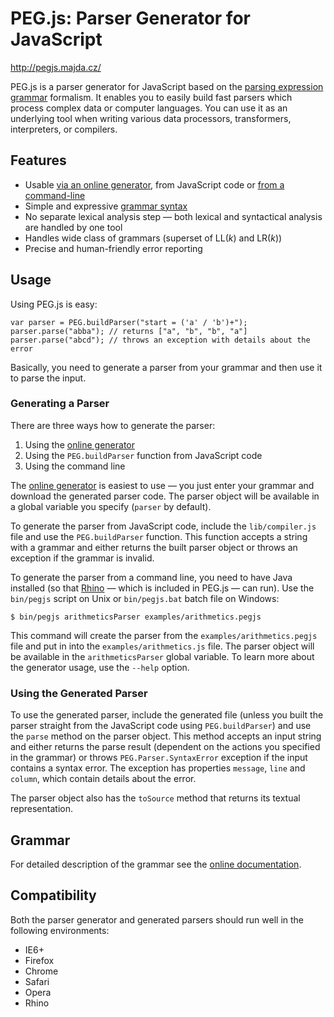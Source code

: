PEG.js: Parser Generator for JavaScript
=======================================

<http://pegjs.majda.cz/>

PEG.js is a parser generator for JavaScript based on the [parsing expression grammar](http://en.wikipedia.org/wiki/Parsing_expression_grammar) formalism. It enables you to easily build fast parsers which process complex data or computer languages. You can use it as an underlying tool when writing various data processors, transformers, interpreters, or compilers.

Features
--------

  * Usable [via an online generator](http://pegjs.majda.cz/online), from JavaScript code or [from a command-line](http://pegjs.majda.cz/documentation#generating-a-parser)
  * Simple and expressive [grammar syntax](http://pegjs.majda.cz/documentation#grammar)
  * No separate lexical analysis step — both lexical and syntactical analysis are handled by one tool
  * Handles wide class of grammars (superset of LL(*k*) and LR(*k*))
  * Precise and human-friendly error reporting

Usage
-----

Using PEG.js is easy:

    var parser = PEG.buildParser("start = ('a' / 'b')+");
    parser.parse("abba"); // returns ["a", "b", "b", "a"]
    parser.parse("abcd"); // throws an exception with details about the error

Basically, you need to generate a parser from your grammar and then use it to parse the input.

### Generating a Parser

There are three ways how to generate the parser:

  1. Using the [online generator](http://pegjs.majda.cz/online)
  2. Using the `PEG.buildParser` function from JavaScript code
  3. Using the command line

The [online generator](http://pegjs.majda.cz/online) is easiest to use — you just enter your grammar and download the generated parser code. The parser object will be available in a global variable you specify (`parser` by default).

To generate the parser from JavaScript code, include the `lib/compiler.js` file and use the `PEG.buildParser` function. This function accepts a string with a grammar and either returns the built parser object or throws an exception if the grammar is invalid.

To generate the parser from a command line, you need to have Java installed (so that [Rhino](http://www.mozilla.org/rhino/) — which is included in PEG.js — can run). Use the `bin/pegjs` script on Unix or `bin/pegjs.bat` batch file on Windows:

    $ bin/pegjs arithmeticsParser examples/arithmetics.pegjs

This command will create the parser from the `examples/arithmetics.pegjs` file and put in into the `examples/arithmetics.js` file. The parser object will be available in the `arithmeticsParser` global variable. To learn more about the generator usage, use  the `--help` option.

### Using the Generated Parser

To use the generated parser, include the generated file (unless you built the parser straight from the JavaScript code using `PEG.buildParser`) and use the `parse` method on the parser object. This method accepts an input string and either returns the parse result (dependent on the actions you specified in the grammar) or throws `PEG.Parser.SyntaxError` exception if the input contains a syntax error. The exception has properties `message`, `line` and `column`, which contain details about the error.

The parser object also has the `toSource` method that returns its textual representation.

Grammar
-------
For detailed description of the grammar see the [online documentation](http://pegjs.majda.cz/documentation#grammar).

Compatibility
-------------

Both the parser generator and generated parsers should run well in the following environments:

  * IE6+
  * Firefox
  * Chrome
  * Safari
  * Opera
  * Rhino
